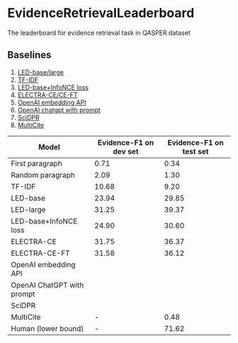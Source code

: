 # EvidenceRetrievalLeaderboard
The leaderboard for evidence retrieval task in QASPER dataset

## Baselines

1. [LED-base/large](https://aclanthology.org/2021.naacl-main.365.pdf)
2. [TF-IDF](https://aclanthology.org/2021.naacl-main.365.pdf)
3. [LED-base+InfoNCE loss](https://aclanthology.org/2022.naacl-main.207.pdf)
4. [ELECTRA-CE/CE-FT](https://arxiv.org/pdf/2210.01959.pdf)
5. [OpenAI embedding API](https://github.com/mukulpatnaik/researchgpt)
6. [OpenAI chatgpt with prompt](...)
7. [SciDPR](https://github.com/gmftbyGMFTBY/SciDPR)
8. [MultiCite](https://aclanthology.org/2022.naacl-main.137.pdf)


| Model | Evidence-F1 on dev set | Evidence-F1 on test set |
| ----- | ---------------------- | ----------------------- |
| First paragraph | 0.71 | 0.34 |
| Random paragraph | 2.09 | 1.30 |
| TF-IDF | 10.68 | 9.20 |
| LED-base | 23.94 | 29.85 |
| LED-large | 31.25 | 39.37 |
| LED-base+InfoNCE loss | 24.90 | 30.60 |
| ELECTRA-CE | 31.75 | 36.37 |
| ELECTRA-CE-FT | 31.58 | 36.12 |
| OpenAI embedding API | | |
| OpenAI ChatGPT with prompt | | |
| SciDPR | | |
| MultiCite | - | 0.48 |
| Human (lower bound) | - | 71.62 |

